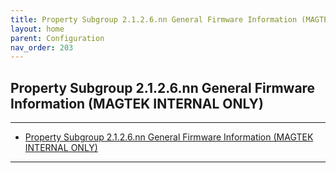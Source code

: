 ```yaml
---
title: Property Subgroup 2.1.2.6.nn General Firmware Information (MAGTEK INTERNAL ONLY)
layout: home
parent: Configuration
nav_order: 203
---
```


## Property Subgroup 2.1.2.6.nn General Firmware Information (MAGTEK INTERNAL ONLY)

---

- [Property Subgroup 2.1.2.6.nn General Firmware Information (MAGTEK INTERNAL ONLY)](#property-subgroup-2126nn-general-firmware-information-magtek-internal-only)

---


##
